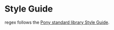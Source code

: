 # Style Guide

regex follows the [Pony standard library Style Guide](https://github.com/ponylang/ponyc/blob/main/STYLE_GUIDE.md).
